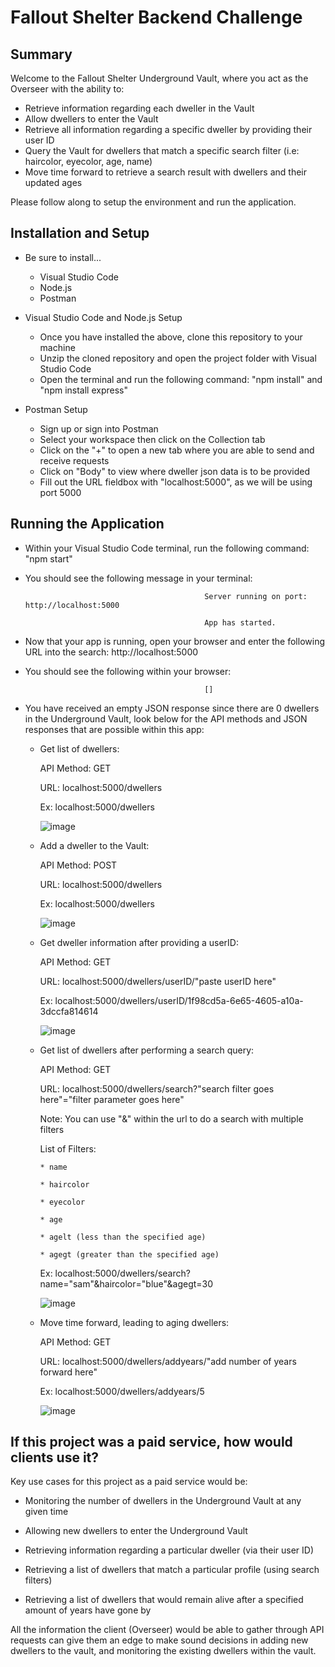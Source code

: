 # Fallout Shelter Backend Challenge
## Summary
Welcome to the Fallout Shelter Underground Vault, where you act as the Overseer with the ability to:
 * Retrieve information regarding each dweller in the Vault
 * Allow dwellers to enter the Vault
 * Retrieve all information regarding a specific dweller by providing their user ID
 * Query the Vault for dwellers that match a specific search filter (i.e: haircolor, eyecolor, age, name)
 * Move time forward to retrieve a search result with dwellers and their updated ages 
 
Please follow along to setup the environment and run the application. 


## Installation and Setup
* Be sure to install...
  * Visual Studio Code
  * Node.js
  * Postman

* Visual Studio Code and Node.js Setup

  * Once you have installed the above, clone this repository to your machine
  * Unzip the cloned repository and open the project folder with Visual Studio Code
  * Open the terminal and run the following command: "npm install" and "npm install express"
 
* Postman Setup
  
  * Sign up or sign into Postman
  * Select your workspace then click on the Collection tab
  * Click on the "+" to open a new tab where you are able to send and receive requests
  * Click on "Body" to view where dweller json data is to be provided
  * Fill out the URL fieldbox with "localhost:5000", as we will be using port 5000
  

## Running the Application
* Within your Visual Studio Code terminal, run the following command: "npm start"
* You should see the following message in your terminal:
  
                                              Server running on port: http://localhost:5000

                                              App has started.

* Now that your app is running, open your browser and enter the following URL into the search: http://localhost:5000
* You should see the following within your browser:

                                              [] 
                                              
* You have received an empty JSON response since there are 0 dwellers in the Underground Vault, look below for the API methods and JSON responses that are possible within this app:
  
  * Get list of dwellers: 
  
      API Method: GET
      
      URL: localhost:5000/dwellers
      
      Ex: localhost:5000/dwellers
      
      
      ![image](https://user-images.githubusercontent.com/24356539/122839143-751a9a00-d2c5-11eb-9d8c-4794ef53c663.png)

      
  * Add a dweller to the Vault: 
  
      API Method: POST
      
      URL: localhost:5000/dwellers
      
      Ex: localhost:5000/dwellers
      
      ![image](https://user-images.githubusercontent.com/24356539/122839097-63d18d80-d2c5-11eb-978e-cbcfb502b361.png)

      
      
  * Get dweller information after providing a userID: 
  
      API Method: GET
      
      URL: localhost:5000/dwellers/userID/"paste userID here"
      
      Ex: localhost:5000/dwellers/userID/1f98cd5a-6e65-4605-a10a-3dccfa814614

      ![image](https://user-images.githubusercontent.com/24356539/122839209-94192c00-d2c5-11eb-95df-0025a93f233e.png)

      
      
  * Get list of dwellers after performing a search query: 
  
      API Method: GET
      
      URL: localhost:5000/dwellers/search?"search filter goes here"="filter parameter goes here"
      
      Note: You can use "&" within the url to do a search with multiple filters
      
      List of Filters:
      
        * name
        
        * haircolor
        
        * eyecolor
        
        * age

        * agelt (less than the specified age)
        
        * agegt (greater than the specified age)
        
      Ex: localhost:5000/dwellers/search?name="sam"&haircolor="blue"&agegt=30
      
      ![image](https://user-images.githubusercontent.com/24356539/122839418-fd00a400-d2c5-11eb-8bff-f009e253f8ac.png)
      
      
      
   * Move time forward, leading to aging dwellers: 
  
      API Method: GET
      
      URL: localhost:5000/dwellers/addyears/"add number of years forward here"
      
      Ex: localhost:5000/dwellers/addyears/5
      
      ![image](https://user-images.githubusercontent.com/24356539/122839595-5537a600-d2c6-11eb-974a-0970a7541f1d.png)


      
     
## If this project was a paid service, how would clients use it?
Key use cases for this project as a paid service would be:

  * Monitoring the number of dwellers in the Underground Vault at any given time

  * Allowing new dwellers to enter the Underground Vault

  * Retrieving information regarding a particular dweller (via their user ID)

  * Retrieving a list of dwellers that match a particular profile (using search filters)

  * Retrieving a list of dwellers that would remain alive after a specified amount of years have gone by 
 
 All the information the client (Overseer) would be able to gather through API requests can give them an edge to make sound decisions in adding new dwellers to the vault, and monitoring the existing dwellers within the vault.
